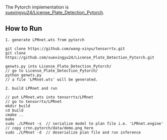 # 

The Pytorch implementation is [xuexingyu24/License_Plate_Detection_Pytorch](https://github.com/xuexingyu24/License_Plate_Detection_Pytorch).

## How to Run

```
1. generate LPRnet.wts from pytorch

git clone https://github.com/wang-xinyu/tensorrtx.git
git clone https://github.com/xuexingyu24/License_Plate_Detection_Pytorch.git

genwts.py into License_Plate_Detection_Pytorch/
// go to License_Plate_Detection_Pytorch/
python genwts.py
// a file 'LPRnet.wts' will be generated.

2. build LPRnet and run

// put LPRnet.wts into tensorrtx/LPRnet
// go to tensorrtx/LPRnet
mkdir build
cd build
cmake ..
make
sudo ./LPRnet -s  // serialize model to plan file i.e. 'LPRnet.engine'
// copy crnn.pytorch/data/demo.png here
sudo ./LPRnet -d  // deserialize plan file and run inference
